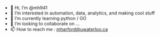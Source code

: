 - 👋 Hi, I’m @mh941
- 👀 I’m interested in automation, data, analytics, and making cool stuff
- 🌱 I’m currently learning python / GO
- 💞️ I’m looking to collaborate on ...
- 📫 How to reach me : mharford@uwaterloo.ca

<!---
mh941/mh941 is a ✨ special ✨ repository because its `README.md` (this file) appears on your GitHub profile.
You can click the Preview link to take a look at your changes.
--->
